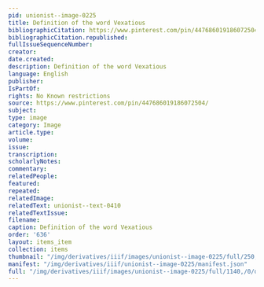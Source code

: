 ```yaml
---
pid: unionist--image-0225
title: Definition of the word Vexatious
bibliographicCitation: https://www.pinterest.com/pin/447686019186072504/
bibliographicCitation.republished: 
fullIssueSequenceNumber: 
creator: 
date.created: 
description: Definition of the word Vexatious
language: English
publisher: 
IsPartOf: 
rights: No Known restrictions
source: https://www.pinterest.com/pin/447686019186072504/
subject: 
type: image
category: Image
article.type: 
volume: 
issue: 
transcription: 
scholarlyNotes: 
commentary: 
relatedPeople: 
featured: 
repeated: 
relatedImage: 
relatedText: unionist--text-0410
relatedTextIssue: 
filename: 
caption: Definition of the word Vexatious
order: '636'
layout: items_item
collection: items
thumbnail: "/img/derivatives/iiif/images/unionist--image-0225/full/250,/0/default.jpg"
manifest: "/img/derivatives/iiif/unionist--image-0225/manifest.json"
full: "/img/derivatives/iiif/images/unionist--image-0225/full/1140,/0/default.jpg"
---
```

